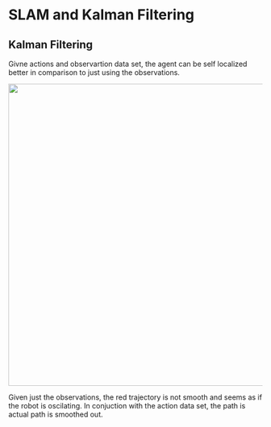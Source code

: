 # SLAM and Kalman Filtering #

## Kalman Filtering ##
Givne actions and observartion data set, the agent can be self localized better in comparison to just using the observations.
<p align="center">
  <img src="https://github.com/joshyeram/slam/blob/main/distrib/kf.png", width="600"/>
</p>
Given just the observations, the red trajectory is not smooth and seems as if the robot is oscilating. In conjuction with the action data set, the path is actual path is smoothed out.
